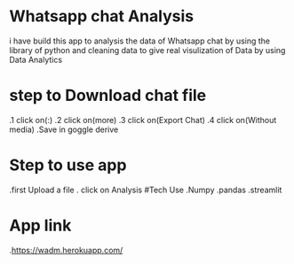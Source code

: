 # Whatsapp chat Analysis
i have build this app to analysis the data of Whatsapp
chat by using the library of python and cleaning data to 
give real visulization of Data by using Data Analytics

# step to Download chat file
.1 click on(:)
.2 click on(more)
.3 click on(Export Chat)
.4 click on(Without media)
.Save in goggle derive

# Step to use app
  .first Upload a file 
  . click on Analysis
#Tech Use
.Numpy
.pandas
.streamlit
 # App link
  .https://wadm.herokuapp.com/ 
